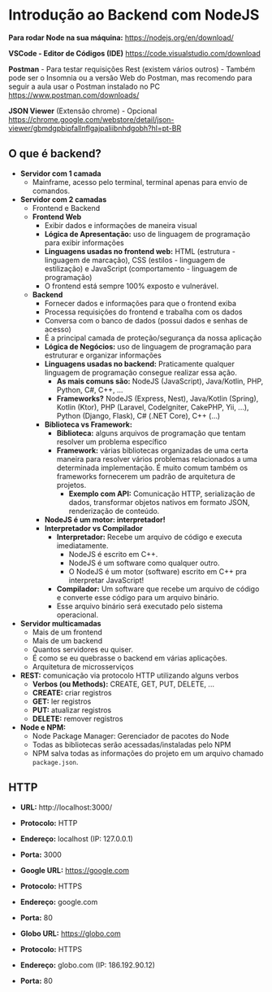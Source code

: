 # Introdução ao Backend com NodeJS

**Para rodar Node na sua máquina:**
https://nodejs.org/en/download/

**VSCode - Editor de Códigos (IDE)**
https://code.visualstudio.com/download

**Postman** - Para testar requisições Rest (existem vários outros) - Também pode ser o Insomnia ou a versão Web do Postman, mas recomendo para seguir a aula usar o Postman instalado no PC
https://www.postman.com/downloads/

**JSON Viewer** (Extensão chrome) - Opcional
https://chrome.google.com/webstore/detail/json-viewer/gbmdgpbipfallnflgajpaliibnhdgobh?hl=pt-BR

## O que é backend?

- **Servidor com 1 camada**
  - Mainframe, acesso pelo terminal, terminal apenas para envio de comandos.
- **Servidor com 2 camadas**
  - Frontend e Backend
  - **Frontend Web**
    - Exibir dados e informações de maneira visual
    - **Lógica de Apresentação:** uso de linguagem de programação para exibir informações
    - **Linguagens usadas no frontend web:** HTML (estrutura - linguagem de marcação), CSS (estilos - linguagem de estilização) e JavaScript (comportamento - linguagem de programação)
    - O frontend está sempre 100% exposto e vulnerável.
  - **Backend**
    - Fornecer dados e informações para que o frontend exiba
    - Processa requisições do frontend e trabalha com os dados
    - Conversa com o banco de dados (possui dados e senhas de acesso)
    - É a principal camada de proteção/segurança da nossa aplicação
    - **Lógica de Negócios:** uso de linguagem de programação para estruturar e organizar informações
    - **Linguagens usadas no backend:** Praticamente qualquer linguagem de programação consegue realizar essa ação.
      - **As mais comuns são:** NodeJS (JavaScript), Java/Kotlin, PHP, Python, C#, C++, ...
      - **Frameworks?** NodeJS (Express, Nest), Java/Kotlin (Spring), Kotlin (Ktor), PHP (Laravel, CodeIgniter, CakePHP, Yii, ...), Python (Django, Flask), C# (.NET Core), C++ (...)
    - **Biblioteca vs Framework:**
      - **Biblioteca:** alguns arquivos de programação que tentam resolver um problema específico
      - **Framework:** várias bibliotecas organizadas de uma certa maneira para resolver vários problemas relacionados a uma determinada implementação. É muito comum também os frameworks fornecerem um padrão de arquitetura de projetos.
        - **Exemplo com API:** Comunicação HTTP, serialização de dados, transformar objetos nativos em formato JSON, renderização de conteúdo.
    - **NodeJS é um motor: interpretador!**
    - **Interpretador vs Compilador**
      - **Interpretador:** Recebe um arquivo de código e executa imediatamente.
        - NodeJS é escrito em C++.
        - NodeJS é um software como qualquer outro.
        - O NodeJS é um motor (software) escrito em C++ pra interpretar JavaScript!
      - **Compilador:** Um software que recebe um arquivo de código e converte esse código para um arquivo binário.
      - Esse arquivo binário será executado pelo sistema operacional.
- **Servidor multicamadas**
  - Mais de um frontend
  - Mais de um backend
  - Quantos servidores eu quiser.
  - É como se eu quebrasse o backend em várias aplicações.
  - Arquitetura de microsserviços
- **REST:** comunicação via protocolo HTTP utilizando alguns verbos
  - **Verbos (ou Methods):** CREATE, GET, PUT, DELETE, ...
  - **CREATE:** criar registros
  - **GET:** ler registros
  - **PUT:** atualizar registros
  - **DELETE:** remover registros
- **Node e NPM:**
  - Node Package Manager: Gerenciador de pacotes do Node
  - Todas as bibliotecas serão acessadas/instaladas pelo NPM
  - NPM salva todas as informações do projeto em um arquivo chamado `package.json`.

## HTTP

- **URL:** http://localhost:3000/
- **Protocolo:** HTTP
- **Endereço:** localhost (IP: 127.0.0.1)
- **Porta:** 3000



- **Google URL:** https://google.com
- **Protocolo:** HTTPS
- **Endereço:** google.com
- **Porta:** 80



- **Globo URL:** https://globo.com
- **Protocolo:** HTTPS
- **Endereço:** globo.com (IP: 186.192.90.12)
- **Porta:** 80